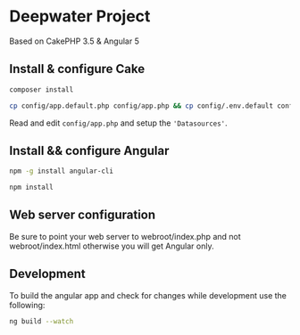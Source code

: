 # Deepwater Project

Based on CakePHP 3.5 & Angular 5

## Install & configure Cake

```bash
composer install 
```  
```bash
cp config/app.default.php config/app.php && cp config/.env.default config/.env
```

Read and edit `config/app.php` and setup the `'Datasources'`.

## Install && configure Angular

```bash
npm -g install angular-cli
```  
```bash
npm install
```

## Web server configuration

Be sure to point your web server to webroot/index.php and not webroot/index.html otherwise you will get Angular only.

## Development

To build the angular app and check for changes while development use the following:

```bash
ng build --watch
```
